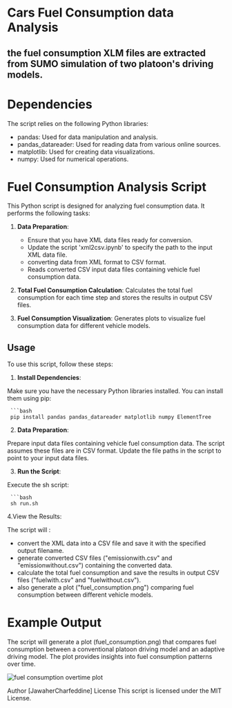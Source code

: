 # Cars Fuel Consumption data Analysis 

## the fuel consumption XLM files are extracted from SUMO simulation of two platoon's driving models.

# Dependencies
The script relies on the following Python libraries:

- pandas: Used for data manipulation and analysis.
- pandas_datareader: Used for reading data from various online sources.
- matplotlib: Used for creating data visualizations.
- numpy: Used for numerical operations.

# Fuel Consumption Analysis Script

This Python script is designed for analyzing fuel consumption data. It performs the following tasks:

1. **Data Preparation**:
   - Ensure that you have XML data files ready for conversion.
   - Update the script 'xml2csv.ipynb' to specify the path to the input XML data file.
   - converting data from XML format to CSV format.
   - Reads converted CSV input data files containing vehicle fuel consumption data.

2. **Total Fuel Consumption Calculation**: Calculates the total fuel consumption for each time step and stores the results in output CSV files.

3. **Fuel Consumption Visualization**: Generates plots to visualize fuel consumption data for different vehicle models.

## Usage

To use this script, follow these steps:

1. **Install Dependencies**:

Make sure you have the necessary Python libraries installed. You can install them using pip:

     ```bash
     pip install pandas pandas_datareader matplotlib numpy ElementTree


2. **Data Preparation**:

Prepare input data files containing vehicle fuel consumption data. The script assumes these files are in CSV format.
Update the file paths in the script to point to your input data files.

3. **Run the Script**:

Execute the sh script:

     ```bash
     sh run.sh
     
    
4.View the Results:

The script will :
   - convert the XML data into a CSV file and save it with the specified output filename.
   - generate converted CSV files ("emissionwith.csv" and "emissionwithout.csv") containing the converted data.
   - calculate the total fuel consumption and save the results in output CSV files ("fuelwith.csv" and "fuelwithout.csv").
   - also generate a plot ("fuel_consumption.png") comparing fuel consumption between different vehicle models.
     

# Example Output
The script will generate a plot (fuel_consumption.png) that compares fuel consumption between a conventional platoon driving model and an adaptive driving model. The plot provides insights into fuel consumption patterns over time.

![fuel consumption overtime plot](https://github.com/JawaherCharfeddine/XML2CSV/blob/master/fuel_consumption.png)

Author
[JawaherCharfeddine]
License
This script is licensed under the MIT License.

